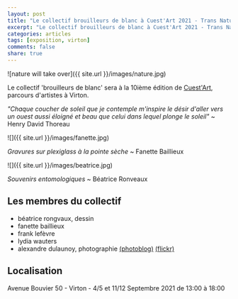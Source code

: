 ```yaml
---
layout: post
title: "Le collectif brouilleurs de blanc à Cuest'Art 2021 - Trans Natura"
excerpt: "Le collectif brouilleurs de blanc à Cuest'Art 2021 - Trans Natura"
categories: articles
tags: [exposition, virton]
comments: false
share: true
---
```


![nature will take over]({{ site.url }}/images/nature.jpg)

Le collectif 'brouilleurs de blanc' sera à la 10ième édition de [Cuest'Art](https://www.cuest-art.be), parcours d'artistes à Virton.

_"Chaque coucher de soleil que je contemple m'inspire le désir d'aller vers un ouest aussi éloigné et beau que celui dans lequel plonge le soleil"_ ~ Henry David Thoreau

![]({{ site.url }}/images/fanette.jpg)

_Gravures sur plexiglass à la pointe sèche_ ~ Fanette Baillieux

![]({{ site.url }}/images/beatrice.jpg)

_Souvenirs entomologiques_ ~ Béatrice Ronveaux
 
## Les membres du collectif

* béatrice rongvaux, dessin 
* fanette baillieux
* frank lefèvre
* lydia wauters
* alexandre dulaunoy, photographie [(photoblog)](http://www.foo.be/photoblog/) [(flickr)](https://www.flickr.com/photos/adulau/)

## Localisation

Avenue Bouvier 50 - Virton - 4/5 et 11/12 Septembre 2021 de 13:00 à 18:00

